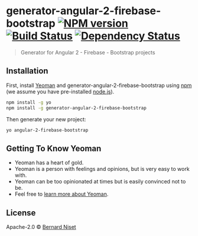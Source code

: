 # generator-angular-2-firebase-bootstrap [![NPM version][npm-image]][npm-url] [![Build Status][travis-image]][travis-url] [![Dependency Status][daviddm-image]][daviddm-url]
> Generator for Angular 2 - Firebase - Bootstrap projects

## Installation

First, install [Yeoman](http://yeoman.io) and generator-angular-2-firebase-bootstrap using [npm](https://www.npmjs.com/) (we assume you have pre-installed [node.js](https://nodejs.org/)).

```bash
npm install -g yo
npm install -g generator-angular-2-firebase-bootstrap
```

Then generate your new project:

```bash
yo angular-2-firebase-bootstrap
```

## Getting To Know Yeoman

 * Yeoman has a heart of gold.
 * Yeoman is a person with feelings and opinions, but is very easy to work with.
 * Yeoman can be too opinionated at times but is easily convinced not to be.
 * Feel free to [learn more about Yeoman](http://yeoman.io/).

## License

Apache-2.0 © [Bernard Niset]()


[npm-image]: https://badge.fury.io/js/generator-angular-2-firebase-bootstrap.svg
[npm-url]: https://npmjs.org/package/generator-angular-2-firebase-bootstrap
[travis-image]: https://travis-ci.org/bn3t/generator-angular-2-firebase-bootstrap.svg?branch=master
[travis-url]: https://travis-ci.org/bn3t/generator-angular-2-firebase-bootstrap
[daviddm-image]: https://david-dm.org/bn3t/generator-angular-2-firebase-bootstrap.svg?theme=shields.io
[daviddm-url]: https://david-dm.org/bn3t/generator-angular-2-firebase-bootstrap

